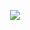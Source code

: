 <p align="center">
  <img src="https://tenor.com/view/jeremy-clarkson-jeremy-clarkson-haha-gif-4922337" />
</p>
